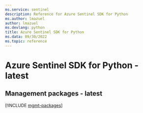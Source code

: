 ```yaml
---
ms.service: sentinel
description: Reference for Azure Sentinel SDK for Python
ms.author: lmazuel
author: lmazuel
ms.devlang: python
title: Azure Sentinel SDK for Python
ms.data: 09/30/2022
ms.topic: reference
---
```

# Azure Sentinel SDK for Python - latest

## Management packages - latest
[!INCLUDE [mgmt-packages](sentinel-mgmt-index.md)]